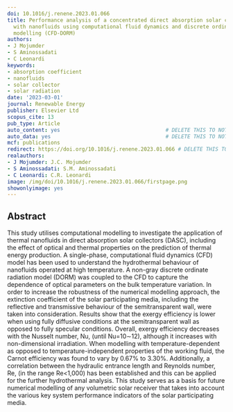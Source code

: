 ```yaml
---
doi: 10.1016/j.renene.2023.01.066
title: Performance analysis of a concentrated direct absorption solar collector (DASC)
  with nanofluids using computational fluid dynamics and discrete ordinates radiation
  modelling (CFD-DORM)
authors:
- J Mojumder
- S Aminossadati
- C Leonardi
keywords:
- absorption coefficient
- nanofluids
- solar collector
- solar radiation
date: '2023-03-01'
journal: Renewable Energy
publisher: Elsevier Ltd
scopus_cite: 13
pub_type: Article
auto_content: yes                                  # DELETE THIS TO NOT AUTO GENERATE CONTENT
auto_data: yes                                     # DELETE THIS TO NOT AUTO GENERATE METADATA
mcf: publications
redirect: https://doi.org/10.1016/j.renene.2023.01.066 # DELETE THIS TO NOT REDIRECT
realauthors:
- J Mojumder: J.C. Mojumder
- S Aminossadati: S.M. Aminossadati
- C Leonardi: C.R. Leonardi
image: /img/doi/10.1016/j.renene.2023.01.066/firstpage.png
showonlyimage: yes
---
```



## Abstract
This study utilises computational modelling to investigate the application of thermal nanofluids in direct absorption solar collectors (DASC), including the effect of optical and thermal properties on the prediction of thermal energy production. A single-phase, computational fluid dynamics (CFD) model has been used to understand the hydrothermal behaviour of nanofluids operated at high temperature. A non-gray discrete ordinate radiation model (DORM) was coupled to the CFD to capture the dependence of optical parameters on the bulk temperature variation. In order to increase the robustness of the numerical modelling approach, the extinction coefficient of the solar participating media, including the reflective and transmissive behaviour of the semitransparent wall, were taken into consideration. Results show that the exergy efficiency is lower when using fully diffusive conditions at the semitransparent wall as opposed to fully specular conditions. Overall, exergy efficiency decreases with the Nusselt number, Nu, (until Nu=10∼12), although it increases with non-dimensional irradiation. When modelling with temperature-dependent as opposed to temperature-independent properties of the working fluid, the Carnot efficiency was found to vary by 0.67% to 3.30%. Additionally, a correlation between the hydraulic entrance length and Reynolds number, Re, (in the range Re<1,000) has been established and this can be applied for the further hydrothermal analysis. This study serves as a basis for future numerical modelling of any volumetric solar receiver that takes into account the various key system performance indicators of the solar participating media.
